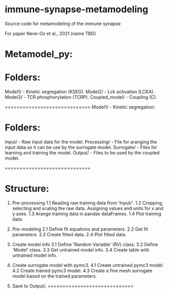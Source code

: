 # immune-synapse-metamodeling
Source code for metamodeling of the immune synapse

For paper Neve-Oz et al., 2021 (name TBD)

<ADD DETAILS HERE>
  
Metamodel_py:
=============================

Folders:
=============================
Model1/ - Kinetic segregation (KSEG).
Model2/ - Lck activation (LCKA).
Model3/ - TCR phosphorylation (TCRP).
Coupled_model/ - Coupling (C).

=============================
Model1/ - Kinetic segregation:

Folders:
=============================
Input/ - Raw input data for the model.
Processing/ - File for aranging the input data so it can be use by the surrogate model.
Surrogate/ - Files for learning and training the model.
Output/ - Files to be used by the coupled model.

=============================

Structure:
=============================
1. Pre-processing
	1.1 Reading raw training data from 'Input/'.
	1.2 Cropping, selecting and scaling the raw data. Assigning values and units for x 			and y axes.
    1.3 Arange training data in pandas dataFrames.
    1.4 Plot training data.

2. Pre-modeling
    2.1 Define fit equations and parameters.
    2.2 Get fit parameters.
    2.3 Create fitted data.
    2.4 Plot fitted data.

3. Create model info
	3.1 Define 'Random Variable' (RV) class.
	3.2 Define 'Model' class.
	3.3 Get untrained model info.
	3.4 Create table with untrained model info.
	
4. Create surrogate model with pymc3.
    4.1 Create untrained pymc3 model.
    4.2 Create trained pymc3 model.
    4.3 Create a fine mesh surrogate model based on the trained parameters.

5. Save to Output/.
=============================


